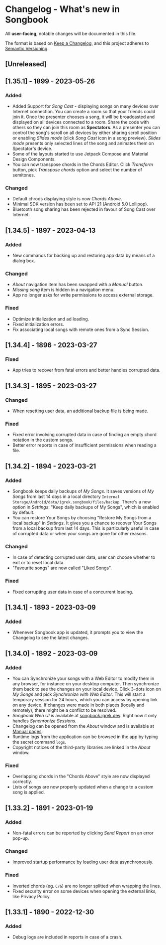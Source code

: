 # Changelog - What's new in Songbook

All **user-facing**, notable changes will be documented in this file.

The format is based on [Keep a Changelog](https://keepachangelog.com/en/1.0.0/),
and this project adheres to [Semantic Versioning](https://semver.org/spec/v2.0.0.html).

## [Unreleased]

## [1.35.1] - 1899 - 2023-05-26
### Added
- Added Support for *Song Cast* - displaying songs on many devices over Internet connection.
  You can create a room so that your friends could join it.
  Once the presenter chooses a song,
  it will be broadcasted and displayed on all devices connected to a room.
  Share the code with others so they can join this room as **Spectators**.
  As a presenter you can control the song's scroll on all devices by either sharing scroll position or enabling *Slides mode*
  (click *Song Cast* icon in a song preview).
  *Slides mode* presents only selected lines of the song and animates them on Spectator's device.
- Some of the layouts started to use Jetpack Compose and Material Design Components.
- You can now transpose chords in the Chords Editor.
  Click *Transform* button, pick *Transpose chords* option and select the number of semitones.

### Changed
- Default chrods displaying style is now *Chords Above*.
- Minimal SDK version has been set to API 21 (Android 5.0 Lollipop).
- Bluetooth song sharing has been rejected in favour of Song Cast over Internet.

## [1.34.5] - 1897 - 2023-04-13
### Added
- New commands for backing up and restoring app data by means of a dialog box.

### Changed
- *About* navigation item has been swapped with a *Manual* button.
- *Missing song* item is hidden in a navigation menu.
- App no longer asks for write permissions to access external storage.

### Fixed
- Optimize initialization and ad loading.
- Fixed initialization errors.
- Fix associating local songs with remote ones from a Sync Session.

## [1.34.4] - 1896 - 2023-03-27
### Fixed
- App tries to recover from fatal errors and better handles corrupted data.

## [1.34.3] - 1895 - 2023-03-27
### Changed
- When resetting user data, an additional backup file is being made.

### Fixed
- Fixed error involving corrupted data in case of finding an empty chord notation in the custom
  songs.
- Better error reports in case of insufficient permissions when reading a file.

## [1.34.2] - 1894 - 2023-03-21
### Added
- Songbook keeps daily backups of *My Songs*. 
  It saves versions of *My Songs* from last 14 days in a local directory `Internal Storage/Android/data/igrek.songbook/files/backup`.
  There's a new option in *Settings*: "Keep daily backups of My Songs", which is enabled by default.
- You can restore Your Songs by choosing "Restore My Songs from a local backup" in *Settings*.
  It gives you a chance to recover Your Songs from a local backup from last 14 days.
  This is particularly useful in case of corrupted data or when your songs are gone for other reasons.

### Changed
- In case of detecting corrupted user data, user can choose whether to exit or to reset local data.
- "Favourite songs" are now called "Liked Songs".

### Fixed
- Fixed corrupting user data in case of a concurrent loading. 

## [1.34.1] - 1893 - 2023-03-09
### Added
- Whenever Songbook app is updated, it prompts you to view the Changelog to see the latest changes.

## [1.34.0] - 1892 - 2023-03-09
### Added
- You can Synchronize your songs with a Web Editor to modify them in any browser, for instance on your desktop computer.
  Then synchronize them back to see the changes on your local device.
  Click 3-dots icon on *My Songs* and pick *Synchronize with Web Editor*.
  This will start a temporary session for 24 hours, which you can access by opening link on any device.
  If changes were made in both places (locally and remotely), there might be a conflict to be resolved.
- *Songbook Web UI* is available at [songbook.igrek.dev](https://songbook.igrek.dev/ui).
  Right now it only handles *Synchronize Sessions*.
- Changelog can be opened from the *About* window
  and is available at [Manual pages](https://igrek51.github.io/android-songbook/CHANGELOG/).
- Runtime logs from the application can be browsed in the app by typing the secret command `logs`.
- Copyright notices of the third-party libraries are linked in the *About* window.

### Fixed
- Overlapping chords in the "Chords Above" style are now displayed correctly.
- Lists of songs are now properly updated when a change to a custom song is applied.

## [1.33.2] - 1891 - 2023-01-19
### Added
- Non-fatal errors can be reported by clicking *Send Report* on an error pop-up.

### Changed
- Improved startup performance by loading user data asynchronously.

### Fixed
- Inverted chords (eg. `C/G`) are no longer splitted when wrapping the lines.
- Fixed security error on some devices when opening the external links, like Privacy Policy.

## [1.33.1] - 1890 - 2022-12-30
### Added
- Debug logs are included in reports in case of a crash.
